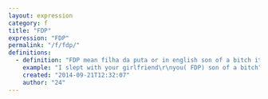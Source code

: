 ```yaml
---
layout: expression
category: f
title: "FDP"
expression: "FDP"
permalink: "/f/fdp/"
definitions:
  - definition: "FDP mean filha da puta or in english son of a bitch it is slang and they normally use it on the internet here is an example\r\n - eu comie sua namorada\r\n- seu FDP"
    example: "I slept with your girlfriend\r\nyou( FDP) son of a bitch"
    created: "2014-09-21T12:32:07"
    author: "24"
---
```

